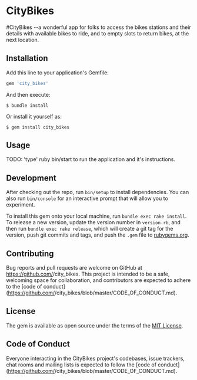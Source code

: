 # CityBikes

#CityBikes --a wonderful app for folks to access the bikes stations and their details with available bikes to ride, and to empty slots to return bikes, at the next location.

## Installation

Add this line to your application's Gemfile:

```ruby
gem 'city_bikes'
```

And then execute:

    $ bundle install

Or install it yourself as:

    $ gem install city_bikes

## Usage

TODO: 'type' ruby bin/start to run the application and it's instructions.


## Development

After checking out the repo, run `bin/setup` to install dependencies. You can also run `bin/console` for an interactive prompt that will allow you to experiment.

To install this gem onto your local machine, run `bundle exec rake install`. To release a new version, update the version number in `version.rb`, and then run `bundle exec rake release`, which will create a git tag for the version, push git commits and tags, and push the `.gem` file to [rubygems.org](https://rubygems.org).

## Contributing

Bug reports and pull requests are welcome on GitHub at https://github.com/<github username>/city_bikes. This project is intended to be a safe, welcoming space for collaboration, and contributors are expected to adhere to the [code of conduct](https://github.com/<github username>/city_bikes/blob/master/CODE_OF_CONDUCT.md).


## License 

The gem is available as open source under the terms of the [MIT License](https://opensource.org/licenses/MIT).

## Code of Conduct

Everyone interacting in the CityBikes project's codebases, issue trackers, chat rooms and mailing lists is expected to follow the [code of conduct](https://github.com/<github username>/city_bikes/blob/master/CODE_OF_CONDUCT.md).
